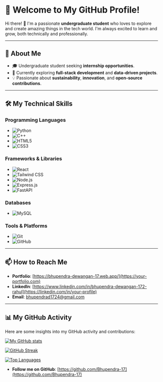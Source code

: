 # 🌟 Welcome to My GitHub Profile!

Hi there! 👋 I'm a passionate **undergraduate student** who loves to explore and create amazing things in the tech world. I'm always excited to learn and grow, both technically and professionally.

---

## 🚀 About Me

- 🎓 Undergraduate student seeking **internship opportunities**.
- 🌱 Currently exploring **full-stack development** and **data-driven projects**.
- 💡 Passionate about **sustainability**, **innovation**, and **open-source contributions**.

---

## 🛠️ My Technical Skills

### **Programming Languages**
- ![Python](https://img.shields.io/badge/-Python-3776AB?logo=python&logoColor=white&style=flat-square)
- ![C++](https://img.shields.io/badge/-C++-00599C?logo=c%2B%2B&logoColor=white&style=flat-square)
- ![HTML5](https://img.shields.io/badge/-HTML5-E34F26?logo=html5&logoColor=white&style=flat-square)
- ![CSS3](https://img.shields.io/badge/-CSS3-1572B6?logo=css3&logoColor=white&style=flat-square)

### **Frameworks & Libraries**
- ![React](https://img.shields.io/badge/-React-61DAFB?logo=react&logoColor=black&style=flat-square)
- ![Tailwind CSS](https://img.shields.io/badge/-Tailwind%20CSS-06B6D4?logo=tailwindcss&logoColor=white&style=flat-square)
- ![Node.js](https://img.shields.io/badge/-Node.js-339933?logo=node.js&logoColor=white&style=flat-square)
- ![Express.js](https://img.shields.io/badge/-Express.js-000000?logo=express&logoColor=white&style=flat-square)
- ![FastAPI](https://img.shields.io/badge/-FastAPI-009688?logo=fastapi&logoColor=white&style=flat-square)
  
### **Databases**
- ![MySQL](https://img.shields.io/badge/-MySQL-4479A1?logo=mysql&logoColor=white&style=flat-square)

### **Tools & Platforms**
- ![Git](https://img.shields.io/badge/-Git-F05032?logo=git&logoColor=white&style=flat-square)
- ![GitHub](https://img.shields.io/badge/-GitHub-181717?logo=github&logoColor=white&style=flat-square)

---

## 📫 How to Reach Me
- **Portfolio**: [https://bhupendra-dewangan-17.web.app/](https://your-portfolio.com)
- **LinkedIn**: [https://www.linkedin.com/in/bhupendra-dewangan-172-rahul](https://linkedin.com/in/your-profile)
- **Email**: [bhupendrad1724@gmail.com](mailto:your-email@example.com)

---

## 📊 My GitHub Activity

Here are some insights into my GitHub activity and contributions:

[![My GitHub stats](https://github-readme-stats.vercel.app/api?username=Bhupendra-17&show_icons=true&theme=light&hide_rank=true)](https://github.com/anuraghazra/github-readme-stats)

[![GitHub Streak](https://github-readme-streak-stats.herokuapp.com/?user=Bhupendra-17&theme=light)](https://git.io/streak-stats)

[![Top Languages](https://github-readme-stats.vercel.app/api/top-langs/?username=Bhupendra-17&layout=compact&theme=light)](https://github.com/anuraghazra/github-readme-stats)


- **Follow me on GitHub**: [https://github.com/Bhupendra-17](https://github.com/Bhupendra-17)
